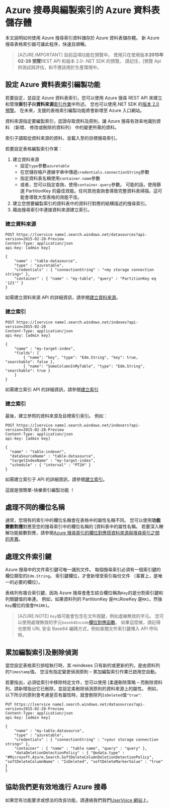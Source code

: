 <properties
pageTitle="Azure 搜尋與編製索引的 Azure 資料表儲存體"
description="瞭解如何建立索引中使用 Azure 搜尋 Azure 資料表儲存的資料"
services="search"
documentationCenter=""
authors="chaosrealm"
manager="pablocas"
editor="" />

<tags
ms.service="search"
ms.devlang="rest-api"
ms.workload="search" ms.topic="article"  
ms.tgt_pltfrm="na"
ms.date="08/16/2016"
ms.author="eugenesh" />

# <a name="indexing-azure-table-storage-with-azure-search"></a>Azure 搜尋與編製索引的 Azure 資料表儲存體

本文說明如何使用 Azure 搜尋索引資料儲存於 Azure 資料表儲存體。 新 Azure 搜尋表格索引器可讓此程序，快速且順暢。 

> [AZURE.IMPORTANT] 目前這項功能在預覽中。 使用只在使用版本**2015年 02-28 預覽**REST API 和版本 2.0-.NET SDK 的預覽。 請記住，[預覽 Api 供測試與評估，和不應該用於生產環境中。

## <a name="setting-up-azure-table-indexing"></a>設定 Azure 資料表索引編製功能

若要設定，並設定 Azure 資料表索引，您可以使用 Azure 搜尋 REST API 來建立和管理**索引子**與**資料來源**[索引作業](https://msdn.microsoft.com/library/azure/dn946891.aspx)中所述。 您也可以使用.NET SDK 的[版本 2.0 預覽](https://msdn.microsoft.com/library/mt761536%28v=azure.103%29.aspx)。 在未來，支援的表格索引編製功能將會新增至 Azure 入口網站。

資料來源指定要編製索引，認證存取資料及原則，讓 Azure 搜尋有效率地識別資料 （新增、 修改或刪除的資料列） 中的變更所需的資料。

索引子讀取從資料來源的資料，並載入至的目標搜尋索引。

若要設定表格編製索引作業︰

1. 建立資料來源
    - 設定`type`參數`azuretable`
    - 在您儲存帳戶連線字串中傳遞`credentials.connectionString`參數
    - 指定資料表名稱使用`container.name`參數
    - 或者，您可以指定查詢，使用`container.query`參數。 可能的話，使用篩選 PartitionKey 的最佳效能。任何其他查詢會導致完整資料表掃描，這可能會導致大型表格的效能不佳。
2. 建立您想要編製索引的資料表中的資料行對應的結構描述的搜尋索引。 
3. 藉由搜尋索引中連接資料來源建立索引。

### <a name="create-data-source"></a>建立資料來源

    POST https://[service name].search.windows.net/datasources?api-version=2015-02-28-Preview
    Content-Type: application/json
    api-key: [admin key]

    {
        "name" : "table-datasource",
        "type" : "azuretable",
        "credentials" : { "connectionString" : "<my storage connection string>" },
        "container" : { "name" : "my-table", "query" : "PartitionKey eq '123'" }
    }   

如需建立資料來源 API 的詳細資訊，請參閱[建立資料來源](search-api-indexers-2015-02-28-preview.md#create-data-source)。

### <a name="create-index"></a>建立索引 

    POST https://[service name].search.windows.net/indexes?api-version=2015-02-28
    Content-Type: application/json
    api-key: [admin key]

    {
        "name" : "my-target-index",
        "fields": [
            { "name": "key", "type": "Edm.String", "key": true, "searchable": false },
            { "name": "SomeColumnInMyTable", "type": "Edm.String", "searchable": true }
        ]
    }

如需建立索引 API 的詳細資訊，請參閱[建立索引](https://msdn.microsoft.com/library/dn798941.aspx)

### <a name="create-indexer"></a>建立索引 

最後，建立參照的資料來源及目標索引索引。 例如︰

    POST https://[service name].search.windows.net/indexers?api-version=2015-02-28-Preview
    Content-Type: application/json
    api-key: [admin key]

    {
      "name" : "table-indexer",
      "dataSourceName" : "table-datasource",
      "targetIndexName" : "my-target-index",
      "schedule" : { "interval" : "PT2H" }
    }

如需建立索引子 API 的詳細資訊，請參閱[建立索引](search-api-indexers-2015-02-28-preview.md#create-indexer)。

這就是很簡單-快樂索引編製功能 ！

## <a name="dealing-with-different-field-names"></a>處理不同的欄位名稱

通常，您現有的索引中的欄位名稱會在表格中的屬性名稱不同。 您可以使用**功能變數對應**對應至您的搜尋索引中的欄位名稱的 [資料表中的屬性名稱。 若要深入瞭解功能變數對應，請參閱[Azure 搜尋索引的欄位對應搭資料來源與搜尋索引之間的差異](search-indexer-field-mappings.md)。

## <a name="handling-document-keys"></a>處理文件索引鍵

Azure 搜尋中的文件索引鍵可唯一識別文件。 每個搜尋索引必須有一個索引鍵的欄位類型的`Edm.String`。 索引鍵欄位，才會新增至索引每份文件 （事實上，是唯一的必要的欄位）。

表格列有複合索引鍵，因為 Azure 搜尋會產生綜合欄位稱為`Key`的是分割索引鍵和列關鍵值的串連。 例如，如果資料列的 PartitionKey 是`PK1`RowKey 是`RK1`，然後`Key`欄位的值會`PK1RK1`。 

> [AZURE.NOTE] `Key`值可能會包含在文件按鍵，例如虛線無效的字元。 您可以使用處理無效的字元`base64Encode`[欄位對應函數](search-indexer-field-mappings.md#base64EncodeFunction)。 如果這麼做，請記得也使用 URL 安全 Base64 編碼方式，例如查閱文件索引鍵傳入 API 呼叫時。

## <a name="incremental-indexing-and-deletion-detection"></a>累加編製索引及刪除偵測
 
當您設定表格索引排程執行時，其 reindexes 只有新的或更新的列，是由資料列的`Timestamp`值。 您沒有指定變更偵測原則 – 累加編製索引作業已啟用您自動。 

若要指出，必須從索引中移除特定文件，您可以使用 [柔邊刪除策略 – 而刪除資料列，請新增指出它已刪除，並設定柔刪除偵測原則的資料來源上的屬性。 例如，以下所示的原則會考慮是否有屬性時，就會刪除列`IsDeleted`值`"true"`: 

    PUT https://[service name].search.windows.net/datasources?api-version=2015-02-28-Preview
    Content-Type: application/json
    api-key: [admin key]
    
    {
        "name" : "my-table-datasource",
        "type" : "azuretable",
        "credentials" : { "connectionString" : "<your storage connection string>" },
        "container" : { "name" : "table name", "query" : "query" },
        "dataDeletionDetectionPolicy" : { "@odata.type" : "#Microsoft.Azure.Search.SoftDeleteColumnDeletionDetectionPolicy", "softDeleteColumnName" : "IsDeleted", "softDeleteMarkerValue" : "true" }
    }   


## <a name="help-us-make-azure-search-better"></a>協助我們更有效地進行 Azure 搜尋

如果您有功能要求或想法的改良功能，請連絡我們我們[UserVoice 網站](https://feedback.azure.com/forums/263029-azure-search/)上。